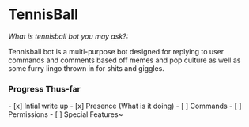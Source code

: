 # TennisBall

*What is tennisball bot you may ask?:*

Tennisball bot is a multi-purpose bot designed for replying to user commands and comments based off memes and pop culture as well as some furry lingo thrown in for shits and giggles.

<h3>Progress Thus-far</h3>
 - [x] Intial write up
 - [x] Presence (What is it doing)
 - [ ] Commands
 - [ ] Permissions
 - [ ] Special Features~

